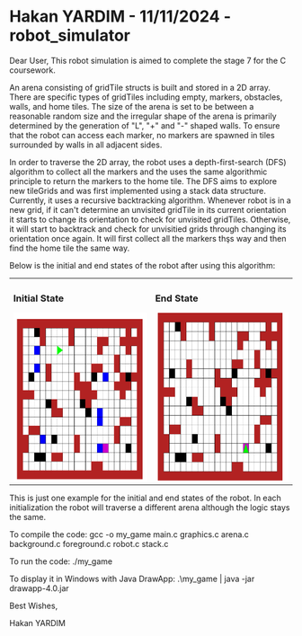 # Hakan YARDIM - 11/11/2024 - robot_simulator

Dear User,
This robot simulation is aimed to complete the stage 7 for the C coursework. 

An arena consisting of gridTile structs is built and stored in a 2D array. There are specific types of gridTiles including empty, markers, obstacles, walls, and home tiles. The size of the arena is set to be between a reasonable random size and the irregular shape of the arena is primarily determined by the generation of "L", "+" and "-" shaped walls. To ensure that the robot can access each marker, no markers are spawned in tiles surrounded by walls in all adjacent sides. 

In order to traverse the 2D array, the robot uses a depth-first-search (DFS) algorithm to collect all the markers and the uses the same algorithmic principle to return the markers to the home tile. The DFS aims to explore new tileGrids and was first implemented using a stack data structure. Currently, it uses a recursive backtracking algorithm. Whenever robot is in a new grid, if it can't determine an unvisited gridTile in its current orientation it starts to change its orientation to check for unvisited gridTiles. Otherwise, it will start to backtrack and check for unvisitied grids through changing its orientation once again. It will first collect all the markers thşs way and then find the home tile the same way. 

Below is the initial and end states of the robot after using this algorithm:

<table>
  <tr>
    <td>
      <h3>Initial State</h3>
      <img src="./Initial_State.png" alt="Initial State" width="400" height="300">
    </td>
    <td>
      <h3>End State</h3>
      <img src="./End_State.png" alt="End State" width="400" height="300">
    </td>
  </tr>
</table>

This is just one example for the initial and end states of the robot. In each initialization the robot will traverse a different arena although the logic stays the same.

To compile the code: gcc -o my_game main.c graphics.c arena.c background.c foreground.c robot.c stack.c

To run the code: ./my_game

To display it in Windows with Java DrawApp: .\my_game | java -jar drawapp-4.0.jar

Best Wishes,

Hakan YARDIM
